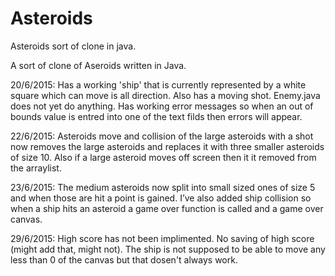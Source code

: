 # Asteroids
Asteroids sort of clone in java. 

A sort of clone of Aseroids written in Java. 

20/6/2015:
Has a working 'ship' that is currently represented by a white square which can move is all direction. Also has a moving shot. 
Enemy.java does not yet do anything. 
Has working error messages so when an out of bounds value is entred into one of the text filds then errors will appear.

22/6/2015:
Asteroids move and collision of the large asteroids with a shot now removes the large asteroids and replaces it with three smaller asteroids of size 10. Also if a large asteroid moves off screen then it it removed from the arraylist.

23/6/2015:
The medium asteroids now split into small sized ones of size 5 and when
those are hit a point is gained. I’ve also added ship collision so when
a ship hits an asteroid a game over function is called and a game over
canvas.

29/6/2015:
High score has not been implimented. No saving of high score (might add that, might not). 
The ship is not supposed to be able to move any less than 0 of the canvas but that dosen't always work. 
